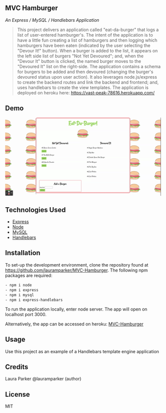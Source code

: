 ## MVC Hamburger
 _An Express / MySQL / Handlebars Application_


>   This project delivers an application called "eat-da-burger" that logs a list of user-entered hamburger's.  The intent of the application is to have a little fun creating a list of hamburgers and then logging which hamburgers have been eaten (indicated by the user selecting the "Devour It!" button).  When a burger is added to the list, it appears on the left side list of burgers "Not Yet Devoured"; and, when the "Devour It" button is clicked, the named burger moves to the "Devoured It" list on the right-side. The application contains a schema for burgers to be added and then devoured (changing the burger's devoured status upon user action). It also leverages node.js/express to create the backend routes and link the backend and frontend; and, uses handlebars to create the view templates.  The application is deployed on heroku here:  https://vast-peak-78616.herokuapp.com/

## Demo

![hamburger demo](https://github.com/lauramparker/MVC-Hamburger/blob/main/images/MVC-Hamburgers.gif)

## Technologies Used
- [Express](https://expressjs.com/)
- [Node](https://nodejs.org/en/download/)
- [MySQL](https://www.mysql.com/)
- [Handlebars](https://handlebarsjs.com)


## Installation

To set-up the development environment, clone the repository found at https://github.com/lauramparker/MVC-Hamburger. The following npm packages are required: 
```
- npm i node 
- npm i express
- npm i mysql
- npm i express-handlebars
```

To run the application locally, enter node server. The app will  open on localhost port 3000.

Alternatively, the app can be accessed on heroku: [MVC-Hamburger](https://vast-peak-78616.herokuapp.com/)

## Usage
Use this project as an example of a Handlebars template engine application

## Credits
Laura Parker @lauramparker (author)

## License
MIT
